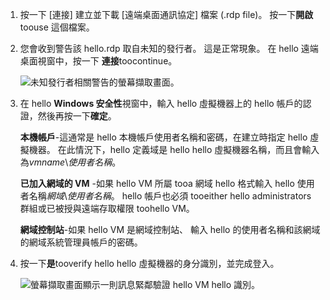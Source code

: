 1. 按一下 [連接]  建立並下載 [遠端桌面通訊協定] 檔案 (.rdp file)。 按一下**開啟**toouse 這個檔案。
2. 您會收到警告該 hello.rdp 取自未知的發行者。 這是正常現象。 在 hello 遠端桌面視窗中，按一下 **連接**toocontinue。
   
    ![未知發行者相關警告的螢幕擷取畫面。](./media/virtual-machines-log-on-win-server/rdp-warn.png)
3. 在 hello **Windows 安全性**視窗中，輸入 hello 虛擬機器上的 hello 帳戶的認證，然後再按一下**確定**。
   
     **本機帳戶**-這通常是 hello 本機帳戶使用者名稱和密碼，在建立時指定 hello 虛擬機器。 在此情況下，hello 定義域是 hello hello 虛擬機器名稱，而且會輸入為*vmname*&#92;*使用者名稱*。  
   
    **已加入網域的 VM** -如果 hello VM 所屬 tooa 網域 hello 格式輸入 hello 使用者名稱*網域*&#92;*使用者名稱*。 hello 帳戶也必須 tooeither hello administrators 群組或已被授與遠端存取權限 toohello VM。
   
    **網域控制站**-如果 hello VM 是網域控制站、 輸入 hello 的使用者名稱和該網域的網域系統管理員帳戶的密碼。
4. 按一下**是**tooverify hello hello 虛擬機器的身分識別，並完成登入。
   
   ![螢幕擷取畫面顯示一則訊息緊鄰驗證 hello VM hello 識別。](./media/virtual-machines-log-on-win-server/cert-warning.png)

